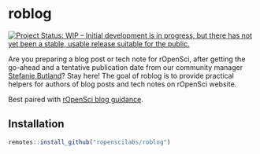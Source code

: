 
<!-- README.md is generated from README.Rmd. Please edit that file -->

# roblog

<!-- badges: start -->

[![Project Status: WIP – Initial development is in progress, but there
has not yet been a stable, usable release suitable for the
public.](https://www.repostatus.org/badges/latest/wip.svg)](https://www.repostatus.org/#wip)
<!-- badges: end -->

Are you preparing a blog post or tech note for rOpenSci, after getting
the go-ahead and a tentative publication date from our community manager
[Stefanie Butland](https://ropensci.org/authors/stefanie-butland/)? Stay
here\! The goal of roblog is to provide practical helpers for authors of
blog posts and tech notes on rOpenSci website.

Best paired with [rOpenSci blog
guidance](https://blogguide.ropensci.org/).

## Installation

``` r
remotes::install_github("ropenscilabs/roblog")
```
